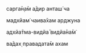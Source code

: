 сарга̄н̣а̄м а̄дир анташ́ ча

мадхйам̇ чаива̄хам арджуна

адхйа̄тма-видйа̄ видйа̄на̄м̇

ва̄дах̣ правадата̄м ахам